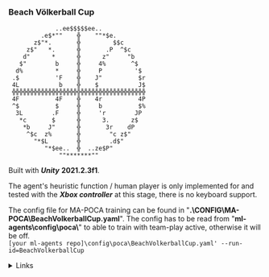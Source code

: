 ### Beach Völkerball Cup

```
             ..ee$$$$$ee..
         .e$*""    ╬    ""*$e.
       z$"*.       ╬         $$c
     z$"   *.      ╬       .P  ^$c
    d"      *      ╬      z"     "b
   $"        b     ╬     4%       ^$
  d%         *     ╬     P         '$
 .$          'F    ╬    J"          $r
 4L           b    ╬    $           J$
 ╬╬╬╬╬╬╬╬╬╬╬╬╬╬╬╬╬╬╬╬╬╬╬╬╬╬╬╬╬╬╬╬╬╬╬╬╬
 4F          4F    ╬    4r          4P
 ^$          $     ╬     b          $%
  3L        .F     ╬     'r        JP
   *c       $      ╬      3.      z$
    *b     J"      ╬       3r    dP
     ^$c  z%       ╬        "c z$"
       "*$L        ╬        .d$"
          "*$ee..  ╬  ..ze$P"
              ""*******""
```
Built with ***Unity*** **2021.2.3f1**.

The agent's heuristic function / human player is only implemented for and tested with the ***Xbox controller*** at this stage, there is no keyboard support.

The config file for MA-POCA training can be found in "**.\\CONFIG\\MA-POCA\\BeachVolkerballCup.yaml**". The config has to be read from "**ml-agents\\config\\poca\\**" to able to train with team-play active, otherwise it will be off.<br>```[your ml-agents repo]\config\poca\BeachVolkerballCup.yaml' --run-id=BeachVolkerballCup```

<details><summary>Links</summary>
<p>

[ML-AGENTS](https://github.com/Unity-Technologies/ml-agents)

</p>
</details>
